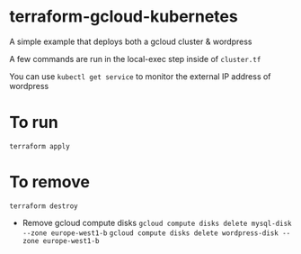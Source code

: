 
# terraform-gcloud-kubernetes

A simple example that deploys both a gcloud cluster & wordpress


A few commands are run in the local-exec step inside of `cluster.tf`

You can use `kubectl get service` to monitor the external IP address of wordpress



# To run

`terraform apply`

# To remove

`terraform destroy`

- Remove gcloud compute disks
`gcloud compute disks delete mysql-disk --zone europe-west1-b`
`gcloud compute disks delete wordpress-disk --zone europe-west1-b`
